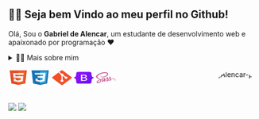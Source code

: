 ## 👋🏼 Seja bem Vindo ao meu perfil no Github!

Olá, Sou o **Gabriel de Alencar**, um estudante de desenvolvimento web e apaixonado por programação ❤ 
<br>

<details>
  <summary>🧑🏻 Mais sobre mim</summary>

- 🔭 I’m currently on a journey to build **great** things

- 🌱 I’m currently learning **everything** 🤓

- 🤝 I’m looking for help with **finding projects to contribute to!**

- 👨‍💻 All of my projects are available at [miaxu.co](https://miaxu.co)

- 💬 Ask me about **open source, web development, and community management**

- 📫 Reach me out at **contact@miaxu.co**

</details>

<div style="display: inline_block"><br>
  <img align="center" alt="Alencar-HTML" height="30" width="40" src="https://raw.githubusercontent.com/devicons/devicon/master/icons/html5/html5-original.svg">
  <img align="center" alt="Alencar-CSS" height="30" width="40" src="https://raw.githubusercontent.com/devicons/devicon/master/icons/css3/css3-original.svg">
  <img align="center" alt="Alencar-HTML" height="30" width="40" src="https://raw.githubusercontent.com/devicons/devicon/master/icons/git/git-original.svg">
  <img align="center" alt="Alencar-HTML" height="30" width="40" src="https://raw.githubusercontent.com/devicons/devicon/master/icons/bootstrap/bootstrap-original.svg">
  <img align="center" alt="Alencar-HTML" height="30" width="40" src="https://raw.githubusercontent.com/devicons/devicon/master/icons/sass/sass-original.svg">
   <img align="right" alt="Alencar-pic" height="600" style="border-radius:50px;" src="https://user-images.githubusercontent.com/127636935/236652896-1072886f-1390-4075-baaa-ba6fd5d439ab.png">
</div>

<br>
<br>

<div >
 <img align="center" height="230rem"  src="https://github-readme-stats.vercel.app/api/top-langs/?username=gabrielalencs&langs_count=5&theme=midnight-purple" >
 <img align="center" height="230rem"  src="https://github-readme-stats.vercel.app/api/?username=gabrielalencs&count_private=true&theme=midnight-purple&showicons=true" >
</div>
